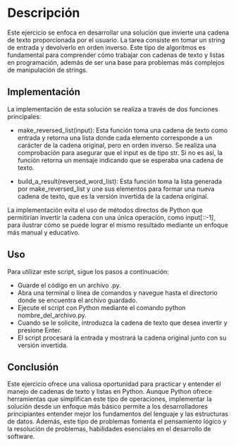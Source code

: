 # Descripción

Este ejercicio se enfoca en desarrollar una solución que invierte una cadena de texto proporcionada por el usuario. La tarea consiste en tomar un string de entrada y devolverlo en orden inverso. Este tipo de algoritmos es fundamental para comprender cómo trabajar con cadenas de texto y listas en programación, además de ser una base para problemas más complejos de manipulación de strings.

## Implementación

La implementación de esta solución se realiza a través de dos funciones principales:

* make_reversed_list(input): Esta función toma una cadena de texto como entrada y retorna una lista donde cada elemento corresponde a un carácter de la cadena original, pero en orden inverso. Se realiza una comprobación para asegurar que el input es de tipo str. Si no es así, la función retorna un mensaje indicando que se esperaba una cadena de texto.

* build_a_result(reversed_word_list): Esta función toma la lista generada por make_reversed_list y une sus elementos para formar una nueva cadena de texto, que es la versión invertida de la cadena original.

La implementación evita el uso de métodos directos de Python que permitirían invertir la cadena con una única operación, como input[::-1], para ilustrar cómo se puede lograr el mismo resultado mediante un enfoque más manual y educativo.

## Uso

Para utilizar este script, sigue los pasos a continuación:

* Guarde el código en un archivo .py.
* Abra una terminal o línea de comandos y navegue hasta el directorio donde se encuentra el archivo guardado.
* Ejecute el script con Python mediante el comando python nombre_del_archivo.py.
* Cuando se le solicite, introduzca la cadena de texto que desea invertir y presione Enter.
* El script procesará la entrada y mostrará la cadena original junto con su versión invertida.

## Conclusión

Este ejercicio ofrece una valiosa oportunidad para practicar y entender el manejo de cadenas de texto y listas en Python. Aunque Python ofrece herramientas que simplifican este tipo de operaciones, implementar la solución desde un enfoque más básico permite a los desarrolladores principiantes entender mejor los fundamentos del lenguaje y las estructuras de datos. Además, este tipo de problemas fomenta el pensamiento lógico y la resolución de problemas, habilidades esenciales en el desarrollo de software.
